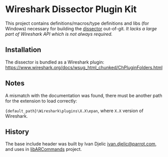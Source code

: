 # Wireshark Dissector Plugin Kit
This project contains definitions/macros/type definitions and libs (for Windows) necessary for building the [dissector](https://www.wireshark.org/docs/wsdg_html_chunked/ChapterDissection.html) out-of-git.
*It lacks a large part of Wireshark API which is not always required.*

## Installation 

The dissector is bundled as a Wireshark plugin: https://www.wireshark.org/docs/wsug_html_chunked/ChPluginFolders.html

## Notes

A mismatch with the documentation was found, there must be another path for the extension to load correctly:

`{default_path}\Wireshark\plugins\X.X\epan`, where `X.X` version of Wireshark.

## History

The base include header was built by Ivan Djelic <ivan.djelic@parrot.com>, and uses in [libARCommands](https://github.com/Parrot-Developers/libARCommands/tree/master/WiresharkPlugin) project.
